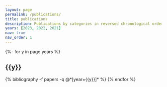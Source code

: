 ```yaml
---
layout: page
permalink: /publications/
title: publications
description: Publications by categories in reversed chronological order. Full list can be found at <b><a href='https://scholar.google.com.hk/citations?user=8Of_NYQAAAAJ&hl=en'>Google Scholar</a></b>.
years: [2023, 2022, 2021]
nav: true
nav_order: 1
---
```

<!-- _pages/publications.md -->
<div class="publications">

{%- for y in page.years %}
  <h2 class="year">{{y}}</h2>
  {% bibliography -f papers -q @*[year={{y}}]* %}
{% endfor %}

</div>
